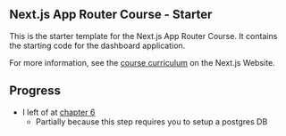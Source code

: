 ## Next.js App Router Course - Starter

This is the starter template for the Next.js App Router Course. It contains the starting code for the dashboard application.

For more information, see the [course curriculum](https://nextjs.org/learn) on the Next.js Website.


## Progress

- I left of at [chapter 6](https://nextjs.org/learn/dashboard-app/setting-up-your-database)
  - Partially because this step requires you to setup a postgres DB 
